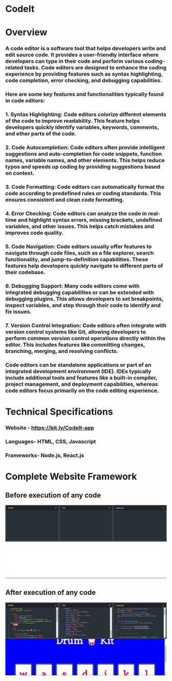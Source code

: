 # CodeIt

# Overview
### A code editor is a software tool that helps developers write and edit source code. It provides a user-friendly interface where developers can type in their code and perform various coding-related tasks. Code editors are designed to enhance the coding experience by providing features such as syntax highlighting, code completion, error checking, and debugging capabilities.

### Here are some key features and functionalities typically found in code editors:

### 1. Syntax Highlighting: Code editors colorize different elements of the code to improve readability. This feature helps developers quickly identify variables, keywords, comments, and other parts of the code.

### 2. Code Autocompletion: Code editors often provide intelligent suggestions and auto-completion for code snippets, function names, variable names, and other elements. This helps reduce typos and speeds up coding by providing suggestions based on context.

### 3. Code Formatting: Code editors can automatically format the code according to predefined rules or coding standards. This ensures consistent and clean code formatting.

### 4. Error Checking: Code editors can analyze the code in real-time and highlight syntax errors, missing brackets, undefined variables, and other issues. This helps catch mistakes and improves code quality.

### 5. Code Navigation: Code editors usually offer features to navigate through code files, such as a file explorer, search functionality, and jump-to-definition capabilities. These features help developers quickly navigate to different parts of their codebase.

### 6. Debugging Support: Many code editors come with integrated debugging capabilities or can be extended with debugging plugins. This allows developers to set breakpoints, inspect variables, and step through their code to identify and fix issues.

### 7. Version Control Integration: Code editors often integrate with version control systems like Git, allowing developers to perform common version control operations directly within the editor. This includes features like committing changes, branching, merging, and resolving conflicts.

### Code editors can be standalone applications or part of an integrated development environment (IDE). IDEs typically include additional tools and features like a built-in compiler, project management, and deployment capabilities, whereas code editors focus primarily on the code editing experience.

# Technical Specifications
### Website - https://bit.ly/CodeIt-app

### Languages- HTML, CSS, Javascript

### Frameworks- Node.js, React.js

# Complete Website Framework

## Before execution of any code
![plot](./images/pic1.png)

## After execution of any code
![plot](./images/pic2.png)
